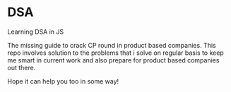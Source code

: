 # DSA
Learning DSA in JS

The missing guide to crack CP round in product based companies.
This repo involves solution to the problems that i solve on regular basis to keep me smart in current work and also prepare for product based companies out there.


Hope it can help you too in some way!
